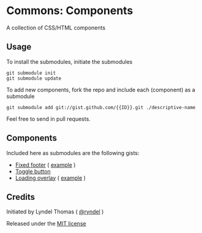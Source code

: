 # Commons: Components

A collection of CSS/HTML components

## Usage 

To install the submodules, initiate the submodules
```
git submodule init
git submodule update
```

To add new components, fork the repo and include each (component) as a submodule
```
git submodule add git://gist.github.com/{{ID}}.git ./descriptive-name
```
Feel free to send in pull requests. 


## Components

Included here as submodules are the following gists:

* [Fixed footer](https://gist.github.com/ryndel/6338658) ( [example](http://rawgithub.com/ryndel/6338658/raw/fixed-footer.html) )
* [Toggle button](https://gist.github.com/ryndel/68c5424a5972015c71e0)
* [Loading overlay](https://gist.github.com/tracend/8553152) ( [example](http://rawgithub.com/tracend/8553152/raw/example.html) )


## Credits

Initiated by Lyndel Thomas ( [@ryndel](http://github.com/ryndel) )

Released under the [MIT license](http://makesites.org/licenses/MIT)


